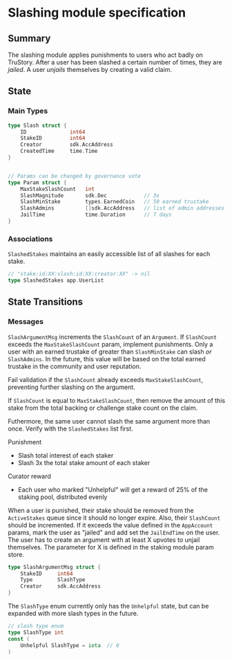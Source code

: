 # Slashing module specification

## Summary

The slashing module applies punishments to users who act badly on TruStory. After a user has been slashed a certain number of times, they are *jailed*. A user *unjails* themselves by creating a valid claim.

## State

### Main Types

```go
type Slash struct {
    ID              int64
    StakeID         int64
    Creator         sdk.AccAddress
    CreatedTime     time.Time
}


// Params can be changed by governance vote
type Param struct {
    MaxStakeSlashCount   int
    SlashMagnitude       sdk.Dec            // 3x
    SlashMinStake        types.EarnedCoin   // 50 earned trustake
    SlashAdmins          []sdk.AccAddress   // list of admin addresses who can slash
    JailTime             time.Duration      // 7 days
}
```

### Associations

`SlashedStakes` maintains an easily accessible list of all slashes for each stake.
```go
// "stake:id:XX:slash:id:XX:creator:XX" -> nil
type SlashedStakes app.UserList
```

## State Transitions

### Messages

`SlashArgumentMsg` increments the `SlashCount` of an `Argument`. If `SlashCount` exceeds the `MaxStakeSlashCount` param, implement punishments. Only a user with an earned trustake of greater than `SlashMinStake` can slash *or* `SlashAdmins`. In the future, this value will be based on the total earned trustake in the community and user reputation.

Fail validation if the `SlashCount` already exceeds `MaxStakeSlashCount`, preventing further slashing on the argument.

If `SlashCount` is equal to `MaxStakeSlashCount`, then remove the amount of this stake from the total backing or challenge stake count on the claim.

Futhermore, the same user cannot slash the same argument more than once. Verify with the `SlashedStakes` list first.

Punishment
* Slash total interest of each staker
* Slash 3x the total stake amount of each staker

Curator reward
* Each user who marked "Unhelpful" will get a reward of 25% of the staking pool, distributed evenly

When a user is punished, their stake should be removed from the `ActiveStakes` queue since it should no longer expire. Also, their `SlashCount` should be incremented. If it exceeds the value defined in the `AppAccount` params, mark the user as "jailed" and add set the `JailEndTime` on the user. The user has to create an argument with at least X upvotes to unjail themselves. The parameter for X is defined in the staking module param store.

```go
type SlashArgumentMsg struct {
    StakeID     int64
    Type        SlashType
    Creator     sdk.AccAddress
}
```

The `SlashType` enum currently only has the `Unhelpful` state, but can be expanded with more slash types in the future.

```go
// slash type enum
type SlashType int
const (
    Unhelpful SlashType = iota  // 0
)

```

